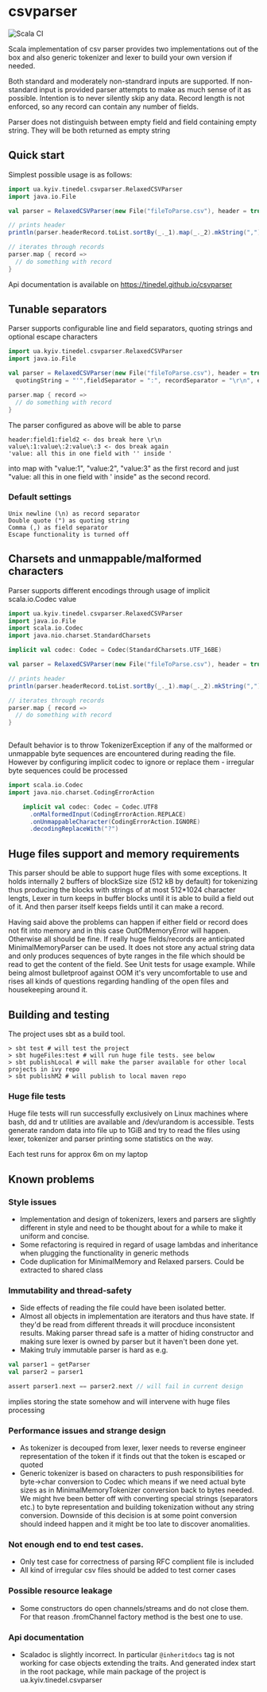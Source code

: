 # csvparser
![Scala CI](https://github.com/tinedel/csvparser/workflows/Scala%20CI/badge.svg)

Scala implementation of csv parser provides two implementations out of the box and also
generic tokenizer and lexer to build your own version if needed.

Both standard and moderately non-standrard inputs are supported. If non-standard input is
provided parser attempts to make as much sense of it as possible. Intention is to never silently 
skip any data. Record length is not enforced, so any record can contain any number of fields.

Parser does not distinguish between empty field and field containing empty string. 
They will be both returned as empty string

## Quick start

Simplest possible usage is as follows:
```scala
import ua.kyiv.tinedel.csvparser.RelaxedCSVParser
import java.io.File

val parser = RelaxedCSVParser(new File("fileToParse.csv"), header = true)

// prints header
println(parser.headerRecord.toList.sortBy(_._1).map(_._2).mkString(","))

// iterates through records
parser.map { record =>
  // do something with record
}
```

Api documentation is available on https://tinedel.github.io/csvparser

## Tunable separators

Parser supports configurable line and field separators, quoting strings and optional escape characters

```scala
import ua.kyiv.tinedel.csvparser.RelaxedCSVParser
import java.io.File

val parser = RelaxedCSVParser(new File("fileToParse.csv"), header = true,
  quotingString = "'",fieldSeparator = ":", recordSeparator = "\r\n", escapeString = Some("\\"))

parser.map { record =>
  // do something with record
}
```

The parser configured as above will be able to parse

```text
header:field1:field2 <- dos break here \r\n
value\:1:value\:2:value\:3 <- dos break again
'value: all this in one field with '' inside '
```
into map with "value:1", "value:2", "value:3" as the first record and just "value: all this in one field with ' inside"
as the second record.

### Default settings

```text
Unix newline (\n) as record separator 
Double quote (") as quoting string
Comma (,) as field separator
Escape functionality is turned off
```

## Charsets and unmappable/malformed characters

Parser supports different encodings through usage of implicit scala.io.Codec value

```scala
import ua.kyiv.tinedel.csvparser.RelaxedCSVParser
import java.io.File
import scala.io.Codec
import java.nio.charset.StandardCharsets

implicit val codec: Codec = Codec(StandardCharsets.UTF_16BE)

val parser = RelaxedCSVParser(new File("fileToParse.csv"), header = true)

// prints header
println(parser.headerRecord.toList.sortBy(_._1).map(_._2).mkString(","))

// iterates through records
parser.map { record =>
  // do something with record
}
 
```

Default behavior is to throw TokenizerException if any of the malformed or unmappable byte sequences are encountered during
reading the file. However by configuring implicit codec to ignore or replace them - irregular byte sequences could be processed

```scala
import scala.io.Codec
import java.nio.charset.CodingErrorAction

    implicit val codec: Codec = Codec.UTF8
      .onMalformedInput(CodingErrorAction.REPLACE)
      .onUnmappableCharacter(CodingErrorAction.IGNORE)
      .decodingReplaceWith("?")

``` 

## Huge files support and memory requirements
This parser should be able to support huge files with some exceptions. It holds internally 2 buffers of blockSize size 
(512 kB by default) for tokenizing thus producing the blocks with strings of at most 512*1024 character lengts, Lexer in turn
keeps in buffer blocks until it is able to  build a field out of it. And then parser itself keeps fields until it can make a record.

Having said above the problems can happen if either field or record does not fit into memory and in this case 
OutOfMemoryError will happen. Otherwise all should be fine. If really huge fields/records are anticipated MinimalMemoryParser
can be used. It does not store any actual string data and only produces sequences of byte ranges in the file which should be read
to get the content of the field. See Unit tests for usage example. While being almost bulletproof against OOM it's very 
uncomfortable to use and rises all kinds of questions regarding handling of the open files and housekeeping around it.

## Building and testing
The project uses sbt as a build tool. 
```shell script
> sbt test # will test the project
> sbt hugeFiles:test # will run huge file tests. see below
> sbt publishLocal # will make the parser available for other local projects in ivy repo
> sbt publishM2 # will publish to local maven repo
```

### Huge file tests
Huge file tests will run successfully exclusively on Linux machines where bash, dd and tr utilities are available and 
/dev/urandom is accessible.
Tests generate random data into file up to 1GiB and try to read the files using lexer, tokenizer and parser printing some
statistics on the way.

Each test runs for approx 6m on my laptop

## Known problems

### Style issues

* Implementation and design of tokenizers, lexers and parsers are slightly different in style and need to be thought about 
for a while to make it uniform and concise. 
* Some refactoring is required in regard of usage lambdas and inheritance when plugging the functionality in generic methods
* Code duplication for MinimalMemory and Relaxed parsers. Could be extracted to shared class

### Immutability and thread-safety

* Side effects of reading the file could have been isolated better. 
* Almost all objects in implementation are iterators and thus have state. If they'd be read from different threads it will procduce
inconsistent results. Making parser thread safe is a matter of hiding constructor and making sure lexer is owned by parser but it
haven't been done yet.
* Making truly immutable parser is hard as e.g. 
```scala
val parser1 = getParser
val parser2 = parser1

assert parser1.next == parser2.next // will fail in current design
```

implies storing the state somehow and will intervene with huge files processing
  
### Performance issues and strange design
* As tokenizer is decouped from lexer, lexer needs to reverse engineer representation of the token if it finds out that 
the token is escaped or quoted
* Generic tokenizer is based on characters to push responsibilities for byte->char conversion to Codec which means if we need
actual byte sizes as in MinimalMemoryTokenizer conversion back to bytes needed. We might hve been better off with converting
special strings (separators etc.) to byte representation and building tokenization without any string conversion. Downside of 
this decision is at some point conversion should indeed happen and it might be too late to discover anomalities.

### Not enough end to end test cases.
* Only test case for correctness of parsing RFC complient file is included
* All kind of irregular csv files should be added to test corner cases

### Possible resource leakage
* Some constructors do open channels/streams and do not close them. For that reason .fromChannel factory method is the best one to use.

### Api documentation
* Scaladoc is slightly incorrect. In particular `@inheritdocs` tag is not working for case objects extending the traits. And generated index start in the root package, while main package of the project is ua.kyiv.tinedel.csvparser
